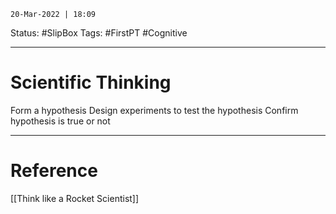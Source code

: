`20-Mar-2022 | 18:09`

Status: #SlipBox 
Tags: #FirstPT #Cognitive 

---
# Scientific Thinking

Form a hypothesis
Design experiments to test the hypothesis
Confirm hypothesis is true or not

---
# Reference
[[Think like a Rocket Scientist]]